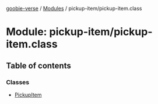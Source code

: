 [goobie-verse](../README.md) / [Modules](../modules.md) / pickup-item/pickup-item.class

# Module: pickup-item/pickup-item.class

## Table of contents

### Classes

- [PickupItem](../classes/pickup_item_pickup_item_class.PickupItem.md)

